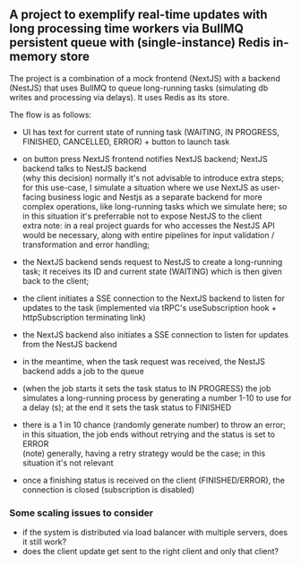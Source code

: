 ## A project to exemplify real-time updates with long processing time workers via BullMQ persistent queue with (single-instance) Redis in-memory store

The project is a combination of a mock frontend (NextJS) with a backend (NestJS) that uses BullMQ to queue long-running tasks (simulating db writes and processing via delays). It uses Redis as its store.  

The flow is as follows:
- UI has text for current state of running task (WAITING, IN PROGRESS, FINISHED, CANCELLED, ERROR) + button to launch task
- on button press NextJS frontend notifies NextJS backend; NextJS backend talks to NestJS backend  
(why this decision) normally it's not advisable to introduce extra steps; for this use-case, I simulate a situation where we use NextJS as user-facing business logic and Nestjs as a separate backend for more complex operations, like long-running tasks which we simulate here; so in this situation it's preferrable not to expose NestJS to the client  
extra note: in a real project guards for who accesses the NestJS API would be necessary, along with entire pipelines for input validation / transformation and error handling;  

- the NextJS backend sends request to NestJS to create a long-running task; it receives its ID and current state (WAITING) which is then given back to the client;
- the client initiates a SSE connection to the NextJS backend to listen for updates to the task (implemented via tRPC's useSubscription hook + httpSubscription terminating link)
- the NextJS backend also initiates a SSE connection to listen for updates from the NestJS backend
- in the meantime, when the task request was received, the NestJS backend adds a job to the queue
- (when the job starts it sets the task status to IN PROGRESS) the job simulates a long-running process by generating a number 1-10 to use for a delay (s); at the end it sets the task status to FINISHED
- there is a 1 in 10 chance (randomly generate number) to throw an error; in this situation, the job ends without retrying and the status is set to ERROR  
(note) generally, having a retry strategy would be the case; in this situation it's not relevant
- once a finishing status is received on the client (FINISHED/ERROR), the connection is closed (subscription is disabled)


### Some scaling issues to consider  

- if the system is distributed via load balancer with multiple servers, does it still work?
- does the client update get sent to the right client and only that client?
